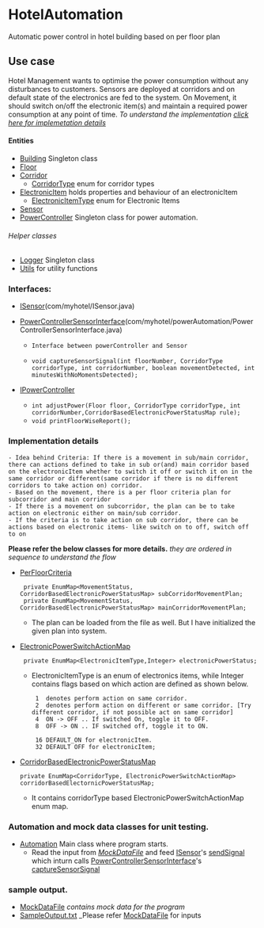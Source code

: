 # HotelAutomation
 Automatic power control in hotel building based on per floor plan

## Use case
Hotel Management wants to optimise the power consumption without any disturbances to customers. Sensors are deployed at corridors and on default state of the electronics are fed to the system. On Movement, it should switch on/off the electronic item(s) and maintain a required power consumption at any point of time. 
*_To understand the implementation [click here for implemetation details](https://github.com/manosivam/HotelAutomation#implementation-details)_*

#### Entities 
- [Building](https://github.com/manosivam/HotelAutomation/blob/master/HotelPowerAutomation/src/com/myhotel/Building.java) Singleton class
- [Floor](https://github.com/manosivam/HotelAutomation/blob/master/HotelPowerAutomation/src/com/myhotel/floor/Floor.java)
- [Corridor](https://github.com/manosivam/HotelAutomation/blob/master/HotelPowerAutomation/src/com/myhotel/floor/Corridor.java) 
  - [CorridorType](https://github.com/manosivam/HotelAutomation/blob/master/HotelPowerAutomation/src/com/myhotel/floor/CorridorType.java) enum for corridor types
- [ElectronicItem](https://github.com/manosivam/HotelAutomation/blob/master/HotelPowerAutomation/src/com/myhotel/electronics/ElectronicItem.java) holds properties and behaviour of an electronicItem
  - [ElectronicItemType](https://github.com/manosivam/HotelAutomation/blob/master/HotelPowerAutomation/src/com/myhotel/electronics/ElectronicItemType.java) enum for Electronic Items
- [Sensor](https://github.com/manosivam/HotelAutomation/blob/master/HotelPowerAutomation/src/com/myhotel/Sensor.java)
- [PowerController](https://github.com/manosivam/HotelAutomation/blob/master/HotelPowerAutomation/src/com/myhotel/powerAutomation/PowerController.java) Singleton class for power automation.

###### Helper classes
- [Logger](https://github.com/manosivam/HotelAutomation/blob/master/HotelPowerAutomation/src/com/myhotel/utils/Logger.java) Singleton class
- [Utils](https://github.com/manosivam/HotelAutomation/blob/master/HotelPowerAutomation/src/com/myhotel/utils/Utils.java) for utility functions

### Interfaces: 

- [ISensor](https://github.com/manosivam/HotelAutomation/blob/master/HotelPowerAutomation/src/com/myhotel/ISensor.java)(com/myhotel/ISensor.java)

- [PowerControllerSensorInterface](https://github.com/manosivam/HotelAutomation/blob/master/HotelPowerAutomation/src/com/myhotel/powerAutomation/PowerControllerSensorInterface.java)(com/myhotel/powerAutomation/PowerControllerSensorInterface.java)
  - `Interface between powerController and Sensor`
  - ```
    void captureSensorSignal(int floorNumber, CorridorType corridorType, int corridorNumber, boolean movementDetected, int minutesWithNoMomentsDetected);
    ```
- [IPowerController](https://github.com/manosivam/HotelAutomation/blob/master/HotelPowerAutomation/src/com/myhotel/powerAutomation/IPowerController.java)
  - ```int adjustPower(Floor floor, CorridorType corridorType, int corridorNumber,CorridorBasedElectronicPowerStatusMap rule);```
  - `void printFloorWiseReport();`
 

### Implementation details 

```
- Idea behind Criteria: If there is a movement in sub/main corridor, there can actions defined to take in sub or(and) main corridor based on the electronicItem whether to switch it off or switch it on in the same corridor or different(same corridor if there is no different corridors to take action on) corridor. 
- Based on the movement, there is a per floor criteria plan for subcorridor and main corridor
- If there is a movement on subcorridor, the plan can be to take action on electronic either on main/sub corridor. 
- If the criteria is to take action on sub corridor, there can be actions based on electronic items- like switch on to off, switch off to on

```
**Please refer the below classes for more details.** 
_they are ordered in sequence to understand the flow_

- [PerFloorCriteria](https://github.com/manosivam/HotelAutomation/blob/master/HotelPowerAutomation/src/com/myhotel/criteria/PerFloorCriteria.java)
   ```
    private EnumMap<MovementStatus, CorridorBasedElectronicPowerStatusMap> subCorridorMovementPlan; 
	private EnumMap<MovementStatus, CorridorBasedElectronicPowerStatusMap> mainCorridorMovementPlan;
    ```
  - The plan can be loaded from the file as well. But I have initialized the given plan into system. 
  
- [ElectronicPowerSwitchActionMap](https://github.com/manosivam/HotelAutomation/blob/master/HotelPowerAutomation/src/com/myhotel/criteria/ElectronicPowerSwitchActionMap.java)
   ```
    private EnumMap<ElectronicItemType,Integer> electronicPowerStatus;
    ```
  - ElectronicItemType is an enum of electronics items, while Integer contains flags based on which action are defined as shown below. 
     ```
      1  denotes perform action on same corridor.
      2  denotes perform action on different or same corridor. [Try different corridor, if not possible act on same corridor]
      4  ON -> OFF .. If switched On, toggle it to OFF.
      8  OFF -> ON .. IF switched off, toggle it to ON.

      16 DEFAULT_ON for electronicItem.
      32 DEFAULT OFF for electronicItem;
      ```
- [CorridorBasedElectronicPowerStatusMap](https://github.com/manosivam/HotelAutomation/blob/master/HotelPowerAutomation/src/com/myhotel/criteria/CorridorBasedElectronicPowerStatusMap.java)
  ```
  private EnumMap<CorridorType, ElectronicPowerSwitchActionMap> corridorBasedElectornicPowerStatusMap; 
  ```
  - It contains corridorType based ElectronicPowerSwitchActionMap enum map.
  
 
### Automation and mock data classes for unit testing. 

- [Automation](https://github.com/manosivam/HotelAutomation/blob/master/HotelPowerAutomation/src/com/myhotel/automation/Automation.java) Main class where program starts. 
  - Read the input from _[MockDataFile](https://github.com/manosivam/HotelAutomation/blob/master/HotelPowerAutomation/src/com/myhotel/automation/MockDataFile)_ and feed [ISensor](https://github.com/manosivam/HotelAutomation/blob/master/HotelPowerAutomation/src/com/myhotel/ISensor.java)'s [sendSignal](https://github.com/manosivam/HotelAutomation/blob/master/HotelPowerAutomation/src/com/myhotel/Sensor.java#L20) which inturn calls [PowerControllerSensorInterface](https://github.com/manosivam/HotelAutomation/blob/master/HotelPowerAutomation/src/com/myhotel/powerAutomation/PowerControllerSensorInterface.java)'s [captureSensorSignal](https://github.com/manosivam/HotelAutomation/blob/master/HotelPowerAutomation/src/com/myhotel/powerAutomation/PowerController.java#L44)

### sample output. 

- [MockDataFile](https://github.com/manosivam/HotelAutomation/blob/master/HotelPowerAutomation/src/com/myhotel/automation/MockDataFile) _contains mock data for the program_
- [SampleOutput.txt](https://github.com/manosivam/HotelAutomation/blob/master/HotelPowerAutomation/src/com/myhotel/automation/SampleOutput.txt) _Please refer [MockDataFile](https://github.com/manosivam/HotelAutomation/blob/master/HotelPowerAutomation/src/com/myhotel/automation/MockDataFile) for inputs



